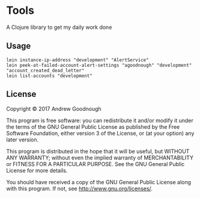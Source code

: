 # Tools

A Clojure library to get my daily work done

## Usage

    lein instance-ip-address "development" "AlertService"
    lein peek-at-failed-account-alert-settings "agoodnough" "development" "account_created_dead_letter"
    lein list-accounts "development"

## License

Copyright © 2017 Andrew Goodnough

This program is free software: you can redistribute it and/or modify
it under the terms of the GNU General Public License as published by
the Free Software Foundation, either version 3 of the License, or
(at your option) any later version.

This program is distributed in the hope that it will be useful,
but WITHOUT ANY WARRANTY; without even the implied warranty of
MERCHANTABILITY or FITNESS FOR A PARTICULAR PURPOSE.  See the
GNU General Public License for more details.

You should have received a copy of the GNU General Public License
along with this program.  If not, see <http://www.gnu.org/licenses/>.
